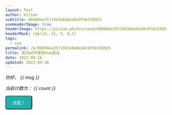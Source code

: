 ```yaml
---
layout: Post
author: Kilien
subtitle: 08888ee3571943e8a6ed4c0fde336925
useHeaderImage: true
headerImage: https://picsum.photos/seed/08888ee3571943e8a6ed4c0fde336925/1920/1080
headerMask: rgb(14, 21, 5, 0.2)
tags:
  - vue
permalink: /p/08888ee3571943e8a6ed4c0fde336925
title: 尝试md中使用Vue语法
date: 2022-09-16
updated: 2022-09-16
---
```


*你好， {{ msg }}*

<RedDiv>

*当前计数为： {{ count }}*

</RedDiv>
<button @click="count++">点我！</button>

<script setup>
import { h, ref } from 'vue'

const RedDiv = (_, ctx) => h(
  'div',
  {
    class: 'red-div',
  },
  ctx.slots.default()
)
const msg = 'Markdown 中的 Vue'
const count = ref(0)
</script>

<style>
.red-div {
  color: red;
  font-size: 18px;
}

button {
  padding: 10px 20px;
  color: #FFF;
  cursor: pointer;
  display:flex;
  justify-content: center;
  align-items: center;
  background-color: lightseagreen;
  border-radius: 0.35rem;
}
</style>
